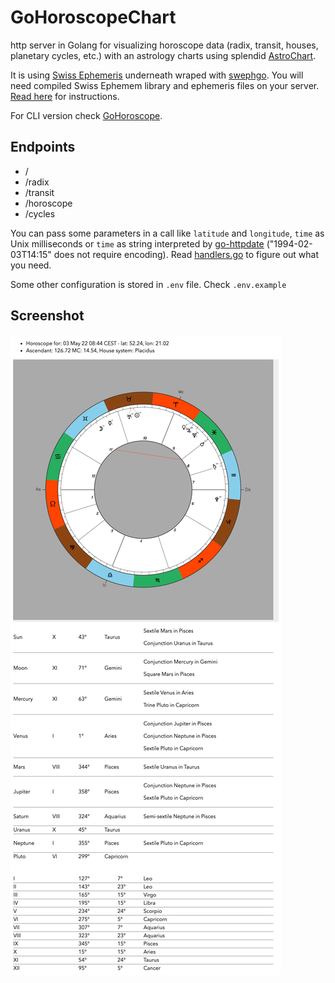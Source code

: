 # GoHoroscopeChart

http server in Golang for visualizing horoscope data (radix, transit, houses, planetary cycles, etc.) with an astrology charts using splendid [AstroChart](https://github.com/AstroDraw/AstroChart).

It is using [Swiss Ephemeris](https://www.astro.com/swisseph/swephprg.htm) underneath wraped with [swephgo](https://github.com/mshafiee/swephgo). You will need compiled Swiss Ephemem library and ephemeris files on your server. [Read here](https://github.com/chew-z/GoHoroscope) for instructions.

For CLI version check [GoHoroscope](https://github.com/chew-z/GoHoroscope).

## Endpoints

-   /
-   /radix
-   /transit
-   /horoscope
-   /cycles

You can pass some parameters in a call like `latitude` and `longitude`, `time` as Unix milliseconds or `time` as string interpreted by [go-httpdate](https://github.com/songmu/go-httpdate) ("1994-02-03T14:15" does not require encoding). Read [handlers.go](https://github.com/chew-z/GoHoroscopeChart/blob/main/handlers.go) to figure out what you need.

Some other configuration is stored in `.env` file. Check `.env.example`

## Screenshot

![Horoscope](images/horoscope.png)
